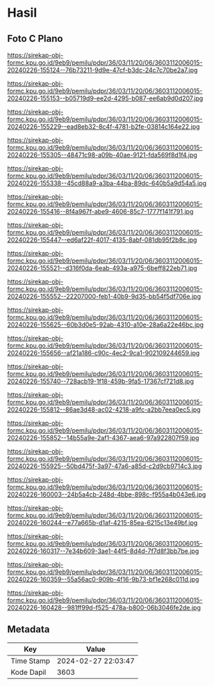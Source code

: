 # Hasil

## Foto C Plano

https://sirekap-obj-formc.kpu.go.id/9eb9/pemilu/pdpr/36/03/11/20/06/3603112006015-20240226-155124--76b73211-9d9e-47cf-b3dc-24c7c70be2a7.jpg

https://sirekap-obj-formc.kpu.go.id/9eb9/pemilu/pdpr/36/03/11/20/06/3603112006015-20240226-155153--b05719d9-ee2d-4295-b087-ee6ab9d0d207.jpg

https://sirekap-obj-formc.kpu.go.id/9eb9/pemilu/pdpr/36/03/11/20/06/3603112006015-20240226-155229--ead8eb32-8c4f-4781-b2fe-03814c164e22.jpg

https://sirekap-obj-formc.kpu.go.id/9eb9/pemilu/pdpr/36/03/11/20/06/3603112006015-20240226-155305--48471c98-a09b-40ae-9121-fda569f8d1f4.jpg

https://sirekap-obj-formc.kpu.go.id/9eb9/pemilu/pdpr/36/03/11/20/06/3603112006015-20240226-155338--45cd88a9-a3ba-44ba-89dc-640b5a9d54a5.jpg

https://sirekap-obj-formc.kpu.go.id/9eb9/pemilu/pdpr/36/03/11/20/06/3603112006015-20240226-155416--8f4a967f-abe9-4606-85c7-1777f141f791.jpg

https://sirekap-obj-formc.kpu.go.id/9eb9/pemilu/pdpr/36/03/11/20/06/3603112006015-20240226-155447--ed6af22f-4017-4135-8abf-081db95f2b8c.jpg

https://sirekap-obj-formc.kpu.go.id/9eb9/pemilu/pdpr/36/03/11/20/06/3603112006015-20240226-155521--d316f0da-6eab-493a-a975-6beff822eb71.jpg

https://sirekap-obj-formc.kpu.go.id/9eb9/pemilu/pdpr/36/03/11/20/06/3603112006015-20240226-155552--22207000-feb1-40b9-9d35-bb54f5df706e.jpg

https://sirekap-obj-formc.kpu.go.id/9eb9/pemilu/pdpr/36/03/11/20/06/3603112006015-20240226-155625--60b3d0e5-92ab-4310-a10e-28a6a22e46bc.jpg

https://sirekap-obj-formc.kpu.go.id/9eb9/pemilu/pdpr/36/03/11/20/06/3603112006015-20240226-155656--af21a186-c90c-4ec2-9ca1-902109244659.jpg

https://sirekap-obj-formc.kpu.go.id/9eb9/pemilu/pdpr/36/03/11/20/06/3603112006015-20240226-155740--728acb19-1f18-459b-9fa5-17367cf721d8.jpg

https://sirekap-obj-formc.kpu.go.id/9eb9/pemilu/pdpr/36/03/11/20/06/3603112006015-20240226-155812--86ae3d48-ac02-4218-a9fc-a2bb7eea0ec5.jpg

https://sirekap-obj-formc.kpu.go.id/9eb9/pemilu/pdpr/36/03/11/20/06/3603112006015-20240226-155852--14b55a9e-2af1-4367-aea6-97a922807f59.jpg

https://sirekap-obj-formc.kpu.go.id/9eb9/pemilu/pdpr/36/03/11/20/06/3603112006015-20240226-155925--50bd475f-3a97-47a6-a85d-c2d9cb9714c3.jpg

https://sirekap-obj-formc.kpu.go.id/9eb9/pemilu/pdpr/36/03/11/20/06/3603112006015-20240226-160003--24b5a4cb-248d-4bbe-898c-f955a4b043e6.jpg

https://sirekap-obj-formc.kpu.go.id/9eb9/pemilu/pdpr/36/03/11/20/06/3603112006015-20240226-160244--e77a665b-d1af-4215-85ea-6215c13e49bf.jpg

https://sirekap-obj-formc.kpu.go.id/9eb9/pemilu/pdpr/36/03/11/20/06/3603112006015-20240226-160317--7e34b609-3ae1-44f5-8d4d-7f7d8f3bb7be.jpg

https://sirekap-obj-formc.kpu.go.id/9eb9/pemilu/pdpr/36/03/11/20/06/3603112006015-20240226-160359--55a56ac0-909b-4f16-9b73-bf1e268c011d.jpg

https://sirekap-obj-formc.kpu.go.id/9eb9/pemilu/pdpr/36/03/11/20/06/3603112006015-20240226-160428--981ff99d-f525-478a-b800-06b3046fe2de.jpg


## Metadata

| Key        | Value               |
| ---------- | ------------------- |
| Time Stamp | 2024-02-27 22:03:47 |
| Kode Dapil | 3603                |



